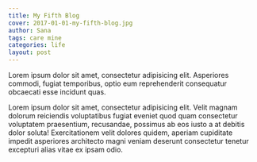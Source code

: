 ```yaml
---
title: My Fifth Blog
cover: 2017-01-01-my-fifth-blog.jpg
author: Sana
tags: care mine
categories: life
layout: post
---
```


Lorem ipsum dolor sit amet, consectetur adipisicing elit. Asperiores commodi, fugiat temporibus, optio eum reprehenderit consequatur obcaecati esse incidunt quas.
<!--more-->

Lorem ipsum dolor sit amet, consectetur adipisicing elit. Velit magnam dolorum reiciendis voluptatibus fugiat eveniet quod quam consectetur voluptatem praesentium, recusandae, possimus ab eos iusto a at debitis dolor soluta! Exercitationem velit dolores quidem, aperiam cupiditate impedit asperiores architecto magni veniam deserunt consectetur tenetur excepturi alias vitae ex ipsam odio.
